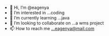 - 👋 Hi, I’m @eagenya
- 👀 I’m interested in ...coding
- 🌱 I’m currently learning ...java
- 💞️ I’m looking to collaborate on ...a wms project
- 📫 How to reach me ...eagenya@mail.com

<!---
eagenya/eagenya is a ✨ special ✨ repository because its `README.md` (this file) appears on your GitHub profile.
You can click the Preview link to take a look at your changes.
--->
